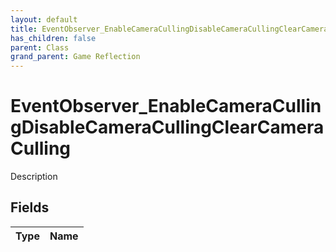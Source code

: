 ```yaml
---
layout: default
title: EventObserver_EnableCameraCullingDisableCameraCullingClearCameraCulling
has_children: false
parent: Class
grand_parent: Game Reflection
---
```

# EventObserver_EnableCameraCullingDisableCameraCullingClearCameraCulling
Description 

## Fields

| Type | Name |
|:----------|:--------------|


